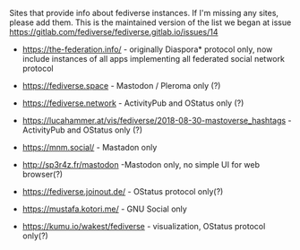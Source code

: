 Sites that provide info about fediverse instances. If I'm missing any sites, please add them. This is the maintained version of the list we began at issue https://gitlab.com/fediverse/fediverse.gitlab.io/issues/14

* https://the-federation.info/ - originally Diaspora* protocol only, now include instances of all apps implementing all federated social network protocol

* https://fediverse.space - Mastodon / Pleroma only (?)

* https://fediverse.network - ActivityPub and OStatus only (?)

* https://lucahammer.at/vis/fediverse/2018-08-30-mastoverse_hashtags - ActivityPub and OStatus only (?)

* https://mnm.social/ - Mastadon only

* http://sp3r4z.fr/mastodon -Mastodon only, no simple UI for web browser(?)

* https://fediverse.joinout.de/ - OStatus protocol only(?)

* https://mustafa.kotori.me/ - GNU Social only

* https://kumu.io/wakest/fediverse - visualization, OStatus protocol only(?)